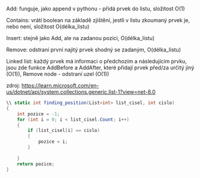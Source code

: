 Add: funguje, jako append v pythonu - přidá prvek do listu, složitost O(1)

Contains: vrátí boolean na základě zjištění, jestli v listu zkoumaný prvek je, nebo není, složitost O(délka_listu)

Insert: stejně jako Add, ale na zadanou pozici, O(délka_listu)

Remove: odstraní první najitý prvek shodný se zadaným, O(délka_listu)

Linked list: každý prvek má informaci o předchozím a následujícím prvku, jsou zde funkce AddBefore a AddAfter, které přidají prvek před/za určitý jiný (O(1)), Remove node - odstraní uzel (O(1))

zdroj: https://learn.microsoft.com/en-us/dotnet/api/system.collections.generic.list-1?view=net-8.0


```csharp 
\\ static int finding_position(List<int> list_cisel, int cislo)
{
    int pozice = -1;
    for (int i = 0; i < list_cisel.Count; i++)
    {
        if (list_cisel[i] == cislo)
        {
            pozice = i;
        }
    
    }
    return pozice;
}
```